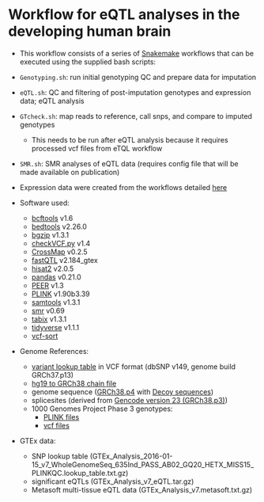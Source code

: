 # Workflow for eQTL analyses in the developing human brain

- This workflow consists of a series of [Snakemake](https://snakemake.readthedocs.io/en/stable) workflows
that can be executed using the supplied bash scripts:

- `Genotyping.sh`: run initial genotyping QC and prepare data for imputation
- `eQTL.sh`: QC and filtering of post-imputation genotypes and expression data; eQTL analysis
- `GTcheck.sh`: map reads to reference, call snps, and compare to imputed genotypes
    - This needs to be run after eQTL analysis because it requires processed vcf files from eTQL workflow
- `SMR.sh`: SMR analyses of eQTL data (requires config file that will be made available on publication)

- Expression data were created from the workflows detailed [here](https://github.com/hobrien/GENEX-FB1)

- Software used:
    - [bcftools](http://www.htslib.org/doc/bcftools.html) v1.6
    - [bedtools](http://bedtools.readthedocs.io/en/latest) v2.26.0
    - [bgzip](http://www.htslib.org/doc/bgzip.html) v1.3.1
    - [checkVCF.py](https://github.com/zhanxw/checkVCF) v1.4
    - [CrossMap](http://crossmap.sourceforge.net) v0.2.5
    - [fastQTL](http://fastqtl.sourceforge.net) v2.184_gtex
    - [hisat2](https://ccb.jhu.edu/software/hisat2/index.shtml) v2.0.5
    - [pandas](https://pandas.pydata.org) v0.21.0
    - [PEER](https://github.com/PMBio/peer/wiki) v1.3
    - [PLINK](https://www.cog-genomics.org/plink2) v1.90b3.39
    - [samtools](http://www.htslib.org/doc/samtools.html) v1.3.1
    - [smr](http://cnsgenomics.com/software/smr) v0.69
    - [tabix](http://www.htslib.org/doc/tabix.html) v1.3.1
    - [tidyverse](https://www.tidyverse.org) v1.1.1
    - [vcf-sort](https://github.com/vcftools/vcftools/blob/master/src/perl/vcf-sort)

- Genome References:
    - [variant lookup table](ftp://ftp.ncbi.nih.gov/snp/organisms/human_9606/VCF) in VCF format (dbSNP v149, genome build GRCh37.p13)
    - [hg19 to GRCh38 chain file](http://hgdownload.soe.ucsc.edu/gbdb/hg19/liftOver/hg19ToHg38.over.chain.gz)
    - genome sequence ([GRCh38.p4](https://www.ncbi.nlm.nih.gov/assembly/GCF_000001405.30) with [Decoy sequences](https://www.ncbi.nlm.nih.gov/assembly/GCA_000786075.2))
    - splicesites (derived from [Gencode version 23 (GRCh38.p3)](https://www.gencodegenes.org/releases/23.html))
    - 1000 Genomes Project Phase 3 genotypes:
        - [PLINK files](https://data.broadinstitute.org/alkesgroup/LDSCORE/1000G_Phase3_plinkfiles.tgz)
        - [vcf files](http://hgdownload.cse.ucsc.edu/gbdb/hg19/1000Genomes/phase3)

- GTEx data:
    - SNP lookup table (GTEx_Analysis_2016-01-15_v7_WholeGenomeSeq_635Ind_PASS_AB02_GQ20_HETX_MISS15_PLINKQC.lookup_table.txt.gz)
    - significant eQTLs (GTEx_Analysis_v7_eQTL.tar.gz)
    - Metasoft multi-tissue eQTL data (GTEx_Analysis_v7.metasoft.txt.gz)
